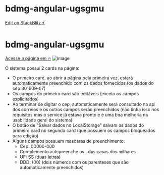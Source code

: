 # bdmg-angular-ugsgmu

[Edit on StackBlitz ⚡️](https://stackblitz.com/edit/bdmg-angular-sffslp)

# bdmg-angular-ugsgmu

[Acesse a página em 🔥](https://bdmg-angular-sffslp.stackblitz.io/)
![image](https://user-images.githubusercontent.com/18272944/232879736-36325f6a-8537-4b5c-ae1a-c8337c1ebde7.png)


O sistema possuí 2 cards na página:

- O primeiro card, ao abrir a página pela primeira vez, estará automaticamente preenchido com os dados fornecidos (os dados do cep 301609-07)
- Os campos do primeiro card são editáveis (exceto os campos explicitados)
- Ao terminar de digitar o cep, automaticamente será consultado na api dos correios e os outros campos serão preenchidos (não tinha isso nos requisitos mas o service já estava pronto e é uma boa melhoria na usabilidade geral do sistema)
- O botão de "Salvar dados no LocalStorage" salvam os dados do primeiro card no segundo card (que possuem os campos bloqueados para edição)
- Alguns campos possuem mascaras de preenchimento:
  - Cep: 00000-000
  - Complemento autopreenche os . das casas dos milhares
  - UF: SS (duas letras)
  - DDD: (00) (dois números com os parenteses que são automaticamente preenchidos)

